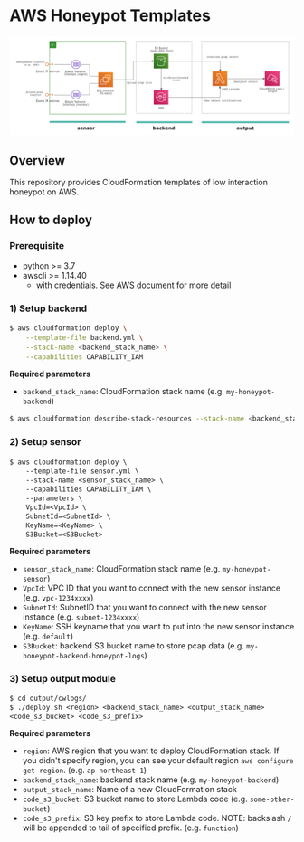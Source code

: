 # AWS Honeypot Templates

![architecture](docs/images/arch.png)

## Overview

This repository provides CloudFormation templates of low interaction honeypot on AWS.

## How to deploy

### Prerequisite

- python >= 3.7
- awscli >= 1.14.40
  - with credentials. See [AWS document](https://docs.aws.amazon.com/cli/latest/userguide/cli-chap-configure.html) for more detail


### 1) Setup backend

```bash
$ aws cloudformation deploy \
    --template-file backend.yml \
    --stack-name <backend_stack_name> \
    --capabilities CAPABILITY_IAM
```

**Required parameters**

- `backend_stack_name`: CloudFormation stack name (e.g. `my-honeypot-backend`)

```bash
$ aws cloudformation describe-stack-resources --stack-name <backend_stack_name> | jq '.StackResources[] | select(.LogicalResourceId == "DataStore") | .PhysicalResourceId ' -r
```

### 2) Setup sensor

```
$ aws cloudformation deploy \
    --template-file sensor.yml \
    --stack-name <sensor_stack_name> \
    --capabilities CAPABILITY_IAM \
    --parameters \
    VpcId=<VpcId> \
    SubnetId=<SubnetId> \
    KeyName=<KeyName> \
    S3Bucket=<S3Bucket>
```

**Required parameters**

- `sensor_stack_name`: CloudFormation stack name (e.g. `my-honeypot-sensor`)
- `VpcId`: VPC ID that you want to connect with the new sensor instance (e.g. `vpc-1234xxxx`)
- `SubnetId`: SubnetID that you want to connect with the new sensor instance (e.g. `subnet-1234xxxx`)
- `KeyName`: SSH keyname that you want to put into the new sensor instance (e.g. `default`)
- `S3Bucket`: backend S3 bucket name to store pcap data (e.g. `my-honeypot-backend-honeypot-logs`)

### 3) Setup output module

```
$ cd output/cwlogs/
$ ./deploy.sh <region> <backend_stack_name> <output_stack_name> <code_s3_bucket> <code_s3_prefix>
```

**Required parameters**

- `region`: AWS region that you want to deploy CloudFormation stack. If you didn't specify region, you can see your default region `aws configure get region`. (e.g. `ap-northeast-1`)
- `backend_stack_name`: backend stack name (e.g. `my-honeypot-backend`)
- `output_stack_name`: Name of a new CloudFormation stack
- `code_s3_bucket`: S3 bucket name to store Lambda code (e.g. `some-other-bucket`)
- `code_s3_prefix`: S3 key prefix to store Lambda code. NOTE: backslash `/` will be appended to tail of specified prefix. (e.g. `function`)



